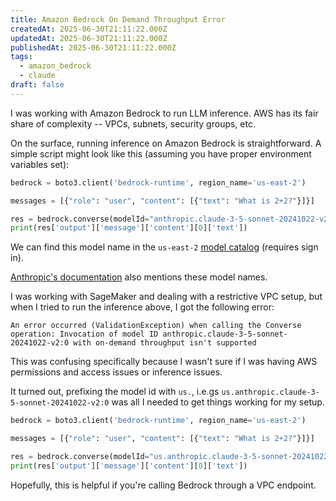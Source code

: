 ```yaml
---
title: Amazon Bedrock On Demand Throughput Error
createdAt: 2025-06-30T21:11:22.000Z
updatedAt: 2025-06-30T21:11:22.000Z
publishedAt: 2025-06-30T21:11:22.000Z
tags:
  - amazon_bedrock
  - claude
draft: false
---
```


I was working with Amazon Bedrock to run LLM inference.
AWS has its fair share of complexity -- VPCs, subnets, security groups, etc.

On the surface, running inference on Amazon Bedrock is straightforward.
A simple script might look like this (assuming you have proper environment variables set):

```python
bedrock = boto3.client('bedrock-runtime', region_name='us-east-2')

messages = [{"role": "user", "content": [{"text": "What is 2+2?"}]}]

res = bedrock.converse(modelId="anthropic.claude-3-5-sonnet-20241022-v2:0", messages=messages)
print(res['output']['message']['content'][0]['text'])
```

We can find this model name in the `us-east-2` [model catalog](https://us-east-2.console.aws.amazon.com/bedrock/home?region=us-east-2#/model-catalog/serverless/anthropic.claude-3-5-sonnet-20241022-v2:0) (requires sign in).

[Anthropic's documentation](https://docs.anthropic.com/en/api/claude-on-amazon-bedrock) also mentions these model names.

I was working with SageMaker and dealing with a restrictive VPC setup, but when I tried to run the inference above, I got the following error:

```
An error occurred (ValidationException) when calling the Converse operation: Invocation of model ID anthropic.claude-3-5-sonnet-20241022-v2:0 with on-demand throughput isn't supported
```

This was confusing specifically because I wasn't sure if I was having AWS permissions and access issues or inference issues.

It turned out, prefixing the model id with `us.`, i.e.gs `us.anthropic.claude-3-5-sonnet-20241022-v2:0` was all I needed to get things working for my setup.

```python
bedrock = boto3.client('bedrock-runtime', region_name='us-east-2')

messages = [{"role": "user", "content": [{"text": "What is 2+2?"}]}]

res = bedrock.converse(modelId="us.anthropic.claude-3-5-sonnet-20241022-v2:0", messages=messages)
print(res['output']['message']['content'][0]['text'])
```

Hopefully, this is helpful if you're calling Bedrock through a VPC endpoint.

